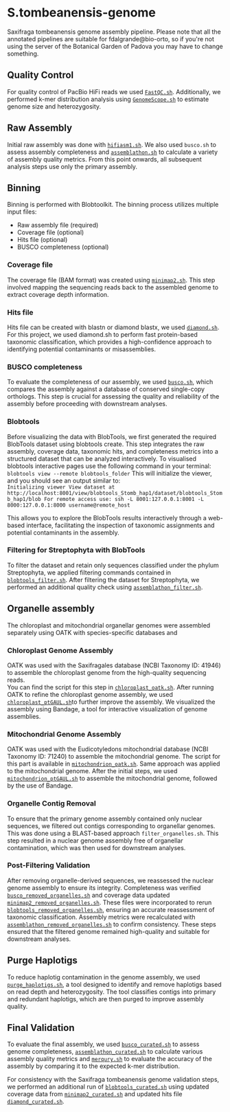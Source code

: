 # S.tombeanensis-genome
Saxifraga tombeanensis genome assembly pipeline. 
Please note that all the annotated pipelines are suitable for fdalgrande@bio-orto, so if you're not using the server of the Botanical Garden of Padova you may have to change something.

## Quality Control
For quality control of PacBio HiFi reads we used [`FastQC.sh`](QualityControl/FastQC.sh).
Additionally, we performed k-mer distribution analysis using [`GenomeScope.sh`](QualityControl/GenomeScope.sh) to estimate genome size and heterozygosity.

## Raw Assembly
Initial raw assembly was done with [`hifiasm1.sh`](RawAssembly/hifiasm1.sh).
We also used `busco.sh` to assess assembly completeness and [`assemblathon.sh`](RawAssembly/assemblathon.sh) to calculate a variety of assembly quality metrics.
From this point onwards, all subsequent analysis steps use only the primary assembly.

## Binning
Binning is performed with Blobtoolkit. The binning process utilizes multiple input files:
 - Raw assembly file (required)
 - Coverage file (optional)
 - Hits file (optional)
 - BUSCO completeness (optional)

### Coverage file
The coverage file (BAM format) was created using [`minimap2.sh`](Binning/minimap2.sh).
This step involved mapping the sequencing reads back to the assembled genome to extract coverage depth information.

### Hits file
Hits file can be created with blastn or diamond blastx, we used [`diamond.sh`](Binning/diamond.sh).
For this project, we used diamond.sh to perform fast protein-based taxonomic classification, which provides a high-confidence approach to identifying potential contaminants or misassemblies.

### BUSCO completeness
To evaluate the completeness of our assembly, we used [`busco.sh`](Binning/busco.sh), which compares the assembly against a database of conserved single-copy orthologs.
This step is crucial for assessing the quality and reliability of the assembly before proceeding with downstream analyses.

### Blobtools 
Before visualizing the data with BlobTools, we first generated the required BlobTools dataset using blobtools create. This step integrates the raw assembly, coverage data, taxonomic hits, and completeness metrics into a structured dataset that can be analyzed interactively.
To visualised blobtools interactive pages use the following command in your terminal:
`blobtools view --remote blobtools_folder`
This will initialize the viewer, and you should see an output similar to:  
`Initializing viewer
View dataset at http://localhost:8001/view/blobtools_Stomb_hap1/dataset/blobtools_Stomb_hap1/blob
For remote access use:
    ssh -L 8001:127.0.0.1:8001 -L 8000:127.0.0.1:8000 username@remote_host`
    
This allows you to explore the BlobTools results interactively through a web-based interface, facilitating the inspection of taxonomic assignments and potential contaminants in the assembly.

### Filtering for Streptophyta with BlobTools
To filter the dataset and retain only sequences classified under the phylum Streptophyta, we applied filtering commands contained in [`blobtools_filter.sh`](Binning/blobtools_filter.sh).
After filtering the dataset for Streptophyta, we performed an additional quality check using [`assemblathon_filter.sh`](Binning/assemblathon_filter.sh).

## Organelle assembly
The chloroplast and mitochondrial organellar genomes were assembled separately using OATK with species-specific databases and 

### Chloroplast Genome Assembly
OATK was used with the Saxifragales database (NCBI Taxonomy ID: 41946) to assemble the chloroplast genome from the high-quality sequencing reads.  
You can find the script for this step in [`chloroplast_oatk.sh`](Organelleassembly/chloroplast_oatk.sh).
After running OATK to refine the chloroplast genome assembly, we used [`chloroplast_ptGAUL.sh`](Organelleassembly/chloroplast_ptGAUL.sh)to further improve the assembly.
We visualized the assembly using Bandage, a tool for interactive visualization of genome assemblies.

### Mitochondrial Genome Assembly
OATK was used with the Eudicotyledons mitochondrial database (NCBI Taxonomy ID: 71240) to assemble the mitochondrial genome.
The script for this part is available in [`mitochondrion_oatk.sh`](Organelleassembly/mitochondrion_oatk.sh).
Same approach was applied to the mitochondrial genome. After the initial steps, we used [`mitochondrion_ptGAUL.sh`](Organelleassembly/mitochondrion_ptGAUL.sh) to assemble the mitochondrial genome, followed by the use of Bandage.

### Organelle Contig Removal
To ensure that the primary genome assembly contained only nuclear sequences, we filtered out contigs corresponding to organellar genomes. This was done using a BLAST-based approach `filter_organelles.sh`. 
This step resulted in a nuclear genome assembly free of organellar contamination, which was then used for downstream analyses.

### Post-Filtering Validation
After removing organelle-derived sequences, we reassessed the nuclear genome assembly to ensure its integrity. Completeness was verified [`busco_removed_organelles.sh`](Organelleassembly/busco_removed_organelles.sh) and coverage data updated [`minimap2_removed_organelles.sh`](Organelleassembly/minimap2_removed_organelles.sh). These files were incorporated to rerun [`blobtools_removed_organelles.sh`](Organelleassembly/blobtools_removed_organelles.sh), ensuring an accurate reassessment of taxonomic classification.
Assembly metrics were recalculated with [`assemblathon_removed_organelles.sh`](Organelleassembly/assemblathon_removed_organelles.sh) to confirm consistency. These steps ensured that the filtered genome remained high-quality and suitable for downstream analyses.

## Purge Haplotigs
To reduce haplotig contamination in the genome assembly, we used [`purge_haplotigs.sh`](PurgeHaplotigs/purge_haplotigs.sh), a tool designed to identify and remove haplotigs based on read depth and heterozygosity. The tool classifies contigs into primary and redundant haplotigs, which are then purged to improve assembly quality.

## Final Validation
To evaluate the final assembly, we used [`busco_curated.sh`](FinalValidation/busco_curated.sh) to assess genome completeness, [`assemblathon_curated.sh`](FinalValidation/assemblathon_curated.sh) to calculate various assembly quality metrics and [`merqury.sh`](FinalValidation/merqury.sh) to evaluate the accuracy of the assembly by comparing it to the expected k-mer distribution.

For consistency with the Saxifraga tombeanensis genome validation steps, we performed an additional run of [`blobtools_curated.sh`](FinalValidation/blobtools_curated.sh) using updated coverage data from [`minimap2_curated.sh`](FinalValidation/minimap2_curated.sh) and updated hits file [`diamond_curated.sh`](FinalValidation/diamond_curated.sh).
